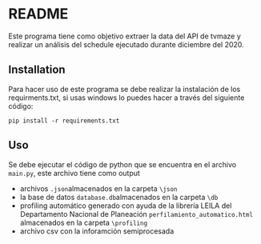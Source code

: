 # **README**

Este programa tiene como objetivo extraer la data del API de tvmaze y realizar un análisis del schedule ejecutado durante diciembre del 2020.

## Installation

Para hacer uso de este programa se debe realizar la instalación de los requirments.txt, si usas windows lo puedes hacer a través del siguiente código:

`pip install -r requirements.txt`

## Uso
Se debe ejecutar el código de python que se encuentra en el archivo `main.py`, este archivo tiene como output


*   archivos `.json`almacenados en la carpeta `\json`
*   la base de datos `database.db`almacenados en la carpeta `\db`
*   profiling automático generado con ayuda de la librería LEILA del Departamento Nacional de Planeación `perfilamiento_automatico.html` almacenados en la carpeta `\profiling`
*   archivo csv con la inforamción semiprocesada